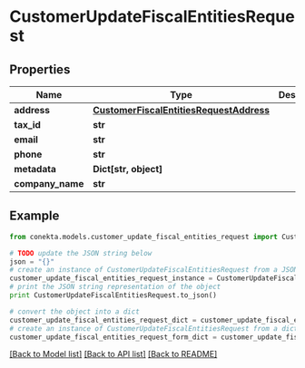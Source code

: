 # CustomerUpdateFiscalEntitiesRequest


## Properties
Name | Type | Description | Notes
------------ | ------------- | ------------- | -------------
**address** | [**CustomerFiscalEntitiesRequestAddress**](CustomerFiscalEntitiesRequestAddress.md) |  | [optional] 
**tax_id** | **str** |  | [optional] 
**email** | **str** |  | [optional] 
**phone** | **str** |  | [optional] 
**metadata** | **Dict[str, object]** |  | [optional] 
**company_name** | **str** |  | [optional] 

## Example

```python
from conekta.models.customer_update_fiscal_entities_request import CustomerUpdateFiscalEntitiesRequest

# TODO update the JSON string below
json = "{}"
# create an instance of CustomerUpdateFiscalEntitiesRequest from a JSON string
customer_update_fiscal_entities_request_instance = CustomerUpdateFiscalEntitiesRequest.from_json(json)
# print the JSON string representation of the object
print CustomerUpdateFiscalEntitiesRequest.to_json()

# convert the object into a dict
customer_update_fiscal_entities_request_dict = customer_update_fiscal_entities_request_instance.to_dict()
# create an instance of CustomerUpdateFiscalEntitiesRequest from a dict
customer_update_fiscal_entities_request_form_dict = customer_update_fiscal_entities_request.from_dict(customer_update_fiscal_entities_request_dict)
```
[[Back to Model list]](../README.md#documentation-for-models) [[Back to API list]](../README.md#documentation-for-api-endpoints) [[Back to README]](../README.md)


